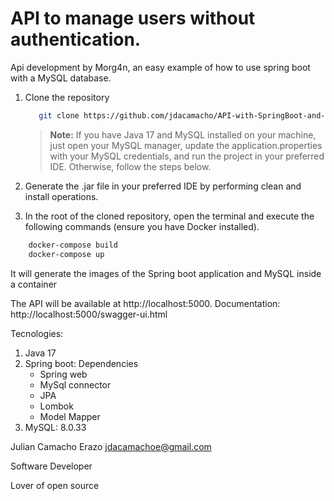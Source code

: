 # API to manage users without authentication.

Api development by Morg4n, an easy example of how to use spring boot with a MySQL database.

1. Clone the repository
   ```bash
      git clone https://github.com/jdacamacho/API-with-SpringBoot-and-MySQL/edit/main/README.md
   ```
   > **Note:** If you have Java 17 and MySQL installed on your machine, just open your MySQL manager, update the application.properties with your MySQL credentials, and run the project in your preferred IDE. Otherwise, follow the steps below.
   
2. Generate the .jar file in your preferred IDE by performing clean and install operations.
3. In the root of the cloned repository, open the terminal and execute the following commands (ensure you have Docker installed).
  ```bash
      docker-compose build
      docker-compose up
   ```
   It will generate the images of the Spring boot application and MySQL inside a container

The API will be available at http://localhost:5000.
Documentation: http://localhost:5000/swagger-ui.html

Tecnologies:

1. Java 17
2. Spring boot:
   Dependencies
   - Spring web
   - MySql connector
   - JPA
   - Lombok
   - Model Mapper
3. MySQL: 8.0.33 

Julian Camacho Erazo <jdacamachoe@gmail.com>

Software Developer

Lover of open source


